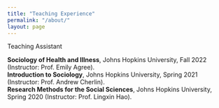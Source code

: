 ```yaml
---
title: "Teaching Experience"
permalink: "/about/"
layout: page
---
```


Teaching Assistant

**Sociology of Health and Illness**, Johns Hopkins University, Fall 2022 (Instructor: Prof. Emily Agree). \
**Introduction to Sociology**, Johns Hopkins University, Spring 2021 (Instructor: Prof. Andrew Cherlin). \
**Research Methods for the Social Sciences**, Johns Hopkins University, Spring 2020 (Instructor: Prof. Lingxin Hao).
